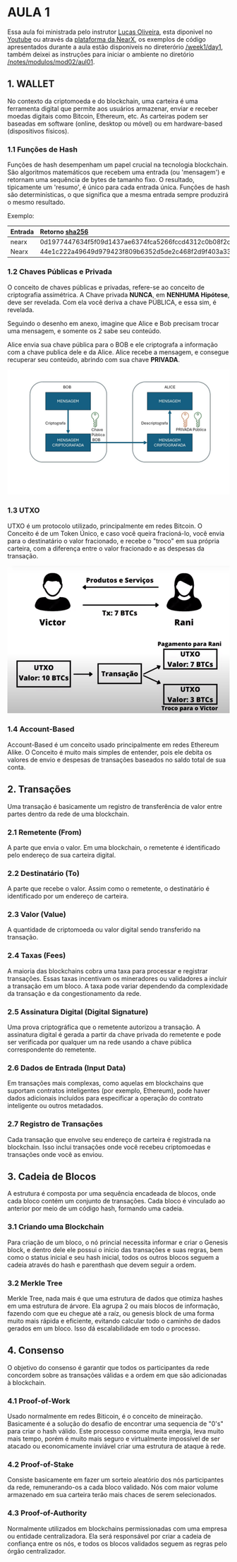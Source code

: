 # AULA 1 
Essa aula foi ministrada pelo instrutor [Lucas Oliveira](https://www.linkedin.com/in/olivmath/), esta diponivel no [Youtube](https://www.youtube.com/watch?v=yModQgXgCdI) ou através da [plataforma da NearX](https://app.nearx.com.br/course/module/51?courseid=14&moduleid=51&lessonid=350&order=1), os exemplos de código apresentados durante a aula estão disponiveis no direterório [/week1/day1](../../week1/day1/README.md), também deixei as instruções para iniciar o ambiente no diretório [/notes/modulos/mod02/aul01](../modulos/mod02/aula01/README.md).


## 1. WALLET
No contexto da criptomoeda e do blockchain, uma carteira é uma ferramenta digital que permite aos usuários armazenar, enviar e receber moedas digitais como Bitcoin, Ethereum, etc. As carteiras podem ser baseadas em software (online, desktop ou móvel) ou em hardware-based (dispositivos físicos).

### 1.1 Funções de Hash 
Funções de hash desempenham um papel crucial na tecnologia blockchain. São algoritmos matemáticos que recebem uma entrada (ou 'mensagem') e retornam uma sequência de bytes de tamanho fixo. O resultado, tipicamente um 'resumo', é único para cada entrada única. Funções de hash são determinísticas, o que significa que a mesma entrada sempre produzirá o mesmo resultado.

Exemplo: 

| Entrada | Retorno [sha256](https://tools.superdatascience.com/blockchain/hash/) |
| :--- | :-- | 
|nearx | 0d1977447634f5f09d1437ae6374fca5266fccd4312c0b08f2c7ba29f79ee374|
| Nearx | 44e1c222a49649d979423f809b6352d5de2c468f2d9f403a3372199d1b8f4630 |


### 1.2 Chaves Públicas e Privada
O conceito de chaves públicas e privadas, refere-se ao conceito de criptografia assimétrica.
A Chave privada **NUNCA**, em **NENHUMA Hipótese**, deve ser revelada.
Com ela você deriva a chave PÚBLICA, e essa sim, é revelada.

Seguindo o desenho em anexo, imagine que Alice e Bob precisam trocar uma mensagem, e somente os 2 sabe seu conteúdo.

Alice envia sua chave pública para o BOB e ele criptografa a informação com a chave publica dele e da Alice.
Alice recebe a mensagem, e consegue recuperar seu conteúdo, abrindo com sua chave **PRIVADA**.

![Exemplo de Criptografia Simétrica](./chaves.jpg)

### 1.3 UTXO
UTXO é um protocolo utilizado, principalmente em redes Bitcoin.
O Conceito é de um Token Único, e caso você queira fracioná-lo, você envia para o destinatário o valor fracionado, e recebe o "troco" em sua própria carteira, com a diferença entre o valor fracionado e as despesas da transação.

![Exemplo de Criptografia Simétrica](./utxo.png)

### 1.4 Account-Based
Account-Based é um conceito usado principalmente em redes Ethereum Alike.
O Conceito é muito mais simples de entender, pois ele debita os valores de envio e despesas de transações baseados no saldo total de sua conta.

## 2. Transações
Uma transação é basicamente um registro de transferência de valor entre partes dentro da rede de uma blockchain.

### 2.1 **Remetente (From)**
A parte que envia o valor. Em uma blockchain, o remetente é identificado pelo endereço de sua carteira digital.

### 2.2 **Destinatário (To)**
A parte que recebe o valor. Assim como o remetente, o destinatário é identificado por um endereço de carteira.

### 2.3 **Valor (Value)**
A quantidade de criptomoeda ou valor digital sendo transferido na transação.

### 2.4 **Taxas (Fees)**
A maioria das blockchains cobra uma taxa para processar e registrar transações. Essas taxas incentivam os mineradores ou validadores a incluir a transação em um bloco. A taxa pode variar dependendo da complexidade da transação e da congestionamento da rede.

### 2.5 **Assinatura Digital (Digital Signature)**
Uma prova criptográfica que o remetente autorizou a transação. A assinatura digital é gerada a partir da chave privada do remetente e pode ser verificada por qualquer um na rede usando a chave pública correspondente do remetente.

### 2.6 **Dados de Entrada (Input Data)**
Em transações mais complexas, como aquelas em blockchains que suportam contratos inteligentes (por exemplo, Ethereum), pode haver dados adicionais incluídos para especificar a operação do contrato inteligente ou outros metadados.

### 2.7 **Registro de Transações**
Cada transação que envolve seu endereço de carteira é registrada na blockchain. Isso inclui transações onde você recebeu criptomoedas e transações onde você as enviou.

## 3. Cadeia de Blocos
A estrutura é composta por uma sequência encadeada de blocos, onde cada bloco contém um conjunto de transações. Cada bloco é vinculado ao anterior por meio de um código hash, formando uma cadeia.

### 3.1 Criando uma Blockchain
Para criação de um bloco, o nó princial necessita informar e criar o Genesis block, e dentro dele ele possui o início das transações e suas regras, bem como o status inicial e seu hash inicial, todos os outros blocos seguem a cadeia através do hash e parenthash que devem seguir a ordem.

### 3.2 Merkle Tree
Merkle Tree, nada mais é que uma estrutura de dados que otimiza hashes em uma estrutura de árvore. Ela agrupa 2 ou mais blocos de informação, fazendo com que eu chegue até a raíz, ou genesis block de uma forma muito mais rápida e eficiente, evitando calcular todo o caminho de dados gerados em um bloco. Isso dá escalabilidade em todo o processo. 

## 4. Consenso
O objetivo do consenso é garantir que todos os participantes da rede concordem sobre as transações válidas e a ordem em que são adicionadas à blockchain.

### 4.1 Proof-of-Work
Usado normalmente em redes Biticoin, é o conceito de mineiração.
Basicamente é a solução do desafio de encontrar uma sequencia de "0's" para criar o hash válido. Este processo consome muita energia, leva muito mais tempo, porém é muito mais seguro e virtualmente impossível de ser atacado ou economicamente inviável criar uma estrutura de ataque à rede.

### 4.2 Proof-of-Stake
Consiste basicamente em fazer um sorteio aleatório dos nós participantes da rede, remunerando-os a cada bloco validado. Nós com maior volume armazenado em sua carteira terão mais chaces de serem selecionados.

### 4.3 Proof-of-Authority
Normalmente utilizados em blockchains permissionadas com uma empresa ou entidade centralizadora. Ela será responsável por criar a cadeia de confiança entre os nós, e todos os blocos validados seguem as regras pelo órgão centralizador.